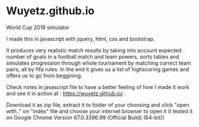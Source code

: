 # Wuyetz.github.io
World Cup 2018 simulator 

I made this in javascript with jquery, html, css and bootstrap. 

It produces very realistic match results by taking into account expected number of goals in a football match and team powers, sorts tables and simulates progression through whole tournament by matching correct team pairs, all by fifa rules. In the end it gives us a list of highscoring games and offers us to go from beggining.

Check notes in javascript file to have a better feeling of how I made it work and see it in action at : https://wuyetz.github.io/ .

Download it as zip file, extract it to folder of your choosing and click "open with.." on "index" file and choose your internet browser to open it (I tested it on Google Chrome Version 67.0.3396.99 (Official Build) (64-bit))
